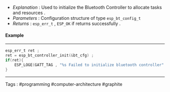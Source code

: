 - *Explanation* : Used to initialize the Bluetooth Controller to allocate tasks and resources . 
- *Parameters* : Configuration structure of type `esp_bt_config_t` 
- *Returns* : `esp_err_t`  , `ESP_OK` if returns successfully . 

#### Example
____
```c
esp_err_t ret ; 
ret = esp_bt_controller_init(&bt_cfg) ; 
if(ret){
	ESP_LOGE(GATT_TAG , "%s Failed to initialize bluetooth controller" , __func__ ) ; 
}
```
____ 
Tags : #programming #computer-architecture #graphite